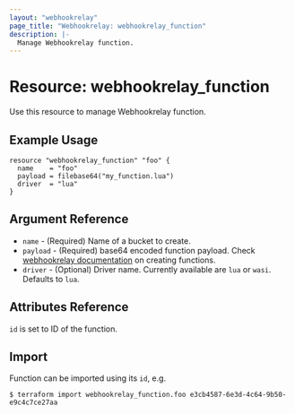 ```yaml
---
layout: "webhookrelay"
page_title: "Webhookrelay: webhookrelay_function"
description: |-
  Manage Webhookrelay function.
---
```


# Resource: webhookrelay_function

Use this resource to manage Webhookrelay function.

## Example Usage

```hcl
resource "webhookrelay_function" "foo" {
  name    = "foo"
  payload = filebase64("my_function.lua")
  driver  = "lua"
}
```

## Argument Reference

* `name` - (Required) Name of a bucket to create.
* `payload` - (Required) base64 encoded function payload. Check [webhookrelay documentation][1] on creating functions.
* `driver` - (Optional) Driver name. Currently available are `lua` or `wasi`. Defaults to `lua`.

## Attributes Reference

`id` is set to ID of the function.

## Import

Function can be imported using its `id`, e.g.

```
$ terraform import webhookrelay_function.foo e3cb4587-6e3d-4c64-9b50-e9c4c7ce27aa
```

[1]: https://webhookrelay.com/v1/guide/functions#Lua-functions-reference
